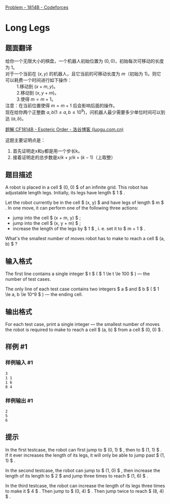[Problem - 1814B - Codeforces](https://codeforces.com/problemset/problem/1814/B) 

# Long Legs

## 题面翻译

给你一个无限大小的棋盘，一个机器人初始位置为 $(0,0)$，初始每次可移动的长度为 $1$。  
对于一个当前在 $(x,y)$ 的机器人，且它当前的可移动长度为 $m$（初始为 $1$)。则它可以耗费一个时间进行如下操作：  
$\qquad$ 1.移动到 $(x+m,y)$。  
$\qquad$ 2.移动到 $(x,y+m)$。   
$\qquad$ 3.使得 $m=m+1$。  
注意：在当前位置使得 $m=m+1$ 后会影响后面的操作。  
现在给你两个正整数 $a,b(1 \leq a,b \leq 10^9)$，问机器人最少需要多少单位时间可以到达 $(a,b)$。

[题解 CF1814B - Esoteric Order - 洛谷博客 (luogu.com.cn)](https://www.luogu.com.cn/blog/EsotericOrder/saturatedSolution-CF1814B) 

这题主要证明点是：

1. 首先证明走x和y都是用一个步长k。
2. 接着证明走的总步数是$x/k+y/k+(k-1)$（上取整）

## 题目描述

A robot is placed in a cell $ (0, 0) $ of an infinite grid. This robot has adjustable length legs. Initially, its legs have length $ 1 $ .

Let the robot currently be in the cell $ (x, y) $ and have legs of length $ m $ . In one move, it can perform one of the following three actions:

- jump into the cell $ (x + m, y) $ ;
- jump into the cell $ (x, y + m) $ ;
- increase the length of the legs by $ 1 $ , i. e. set it to $ m + 1 $ .

What's the smallest number of moves robot has to make to reach a cell $ (a, b) $ ?

## 输入格式

The first line contains a single integer $ t $ ( $ 1 \le t \le 100 $ ) — the number of test cases.

The only line of each test case contains two integers $ a $ and $ b $ ( $ 1 \le a, b \le 10^9 $ ) — the ending cell.

## 输出格式

For each test case, print a single integer — the smallest number of moves the robot is required to make to reach a cell $ (a, b) $ from a cell $ (0, 0) $ .

## 样例 #1

### 样例输入 #1

```
3
1 1
1 6
8 4
```

### 样例输出 #1

```
2
5
6
```

## 提示

In the first testcase, the robot can first jump to $ (0, 1) $ , then to $ (1, 1) $ . If it ever increases the length of its legs, it will only be able to jump past $ (1, 1) $ .

In the second testcase, the robot can jump to $ (1, 0) $ , then increase the length of its length to $ 2 $ and jump three times to reach $ (1, 6) $ .

In the third testcase, the robot can increase the length of its legs three times to make it $ 4 $ . Then jump to $ (0, 4) $ . Then jump twice to reach $ (8, 4) $ .